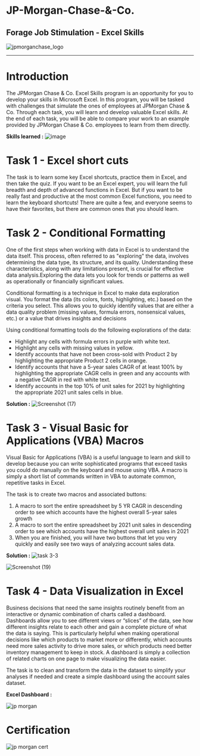# JP-Morgan-Chase-&-Co.
## Forage Job Stimulation - Excel Skills


![jpmorganchase_logo](https://github.com/puliraghavi/JP-Morgan-Forage-Excel-skills/assets/119037510/8c88327e-719a-4421-90f1-20f57ae8fbd3)

***
# Introduction

The JPMorgan Chase & Co. Excel Skills program is an opportunity for you to develop your skills in Microsoft Excel. In this program, you will be tasked with challenges that simulate the ones of employees at JPMorgan Chase & Co. Through each task, you will learn and develop valuable Excel skills. At the end of each task, you will be able to compare your work to an example provided by JPMorgan Chase & Co. employees to learn from them directly. 

**Skills learned :**
![image](https://github.com/puliraghavi/JP-Morgan-Forage-Excel-skills/assets/119037510/157f128f-74a9-4b6d-ad0e-59e0ec22bc08)

# Task 1 - Excel short cuts
The task is to learn some key Excel shortcuts, practice them in Excel, and then take the quiz.
If you want to be an Excel expert, you will learn the full breadth and depth of advanced functions in Excel. But if you want to be really fast and productive at the most common Excel functions, you need to learn the keyboard shortcuts! There are quite a few, and everyone seems to have their favorites, but there are common ones that you should learn.  

# Task 2 - Conditional Formatting
One of the first steps when working with data in Excel is to understand the data itself.  This process, often referred to as "exploring" the data, involves determining the data type, its structure, and its quality. Understanding these characteristics, along with any limitations present, is crucial for effective data analysis.Exploring the data lets you look for trends or patterns as well as operationally or financially significant values.

Conditional formatting is a technique in Excel to make data exploration visual. You format the data (its colors, fonts, highlighting, etc.) based on the criteria you select. This allows you to quickly identify values that are either a data quality problem (missing values, formula errors, nonsensical values, etc.) or a value that drives insights and decisions 

Using conditional formatting tools do the following explorations of the data:

- Highlight any cells with formula errors in purple with white text.
- Highlight any cells with missing values in yellow.
- Identify accounts that have not been cross-sold with Product 2 by highlighting the appropriate Product 2 cells in orange.
- Identify accounts that have a 5-year sales CAGR of at least 100% by highlighting the appropriate CAGR cells in green and any accounts with a negative CAGR in red with white text.
- Identify accounts in the top 10% of unit sales for 2021 by highlighting the appropriate 2021 unit sales cells in blue.

**Solution :**
![Screenshot (17)](https://github.com/puliraghavi/JP-Morgan-Forage-Excel-skills/assets/119037510/a7fa0d9e-a267-4f07-8e8e-7ef69a2f09c9)

# Task 3 - Visual Basic for Applications (VBA) Macros
Visual Basic for Applications (VBA) is a useful language to learn and skill to develop because you can write sophisticated programs that exceed tasks you could do manually on the keyboard and mouse using VBA. A macro is simply a short list of commands written in VBA to automate common, repetitive tasks in Excel.  

 The task is to create two macros and associated buttons:

1. A macro to sort the entire spreadsheet by 5 YR CAGR in descending order to see which accounts have the highest overall 5-year sales growth
2. A macro to sort the entire spreadsheet by 2021 unit sales in descending order to see which accounts have the highest overall unit sales in 2021
3. When you are finished, you will have two buttons that let you very quickly and easily see two ways of analyzing account sales data.

**Solution :**
![task 3-3](https://github.com/puliraghavi/JP-Morgan-Forage-Excel-skills/assets/119037510/1990ce9f-c157-4145-a542-8be1fe36b507)

![Screenshot (19)](https://github.com/puliraghavi/JP-Morgan-Forage-Excel-skills/assets/119037510/a7160d57-1c6b-4070-82fc-f2c435b01bea)

# Task 4 - Data Visualization in Excel
Business decisions that need the same insights routinely benefit from an interactive or dynamic combination of charts called a dashboard. Dashboards allow you to see different views or “slices” of the data, see how different insights relate to each other and gain a complete picture of what the data is saying. This is particularly helpful when making operational decisions like which products to market more or differently, which accounts need more sales activity to drive more sales, or which products need better inventory management to keep in stock. A dashboard is simply a collection of related charts on one page to make visualizing the data easier.

The task is to clean and transform the data in the dataset to simplify your analyses if needed and create a simple dashboard using the account sales dataset.

**Excel Dashboard :**

![jp morgan](https://github.com/puliraghavi/JP-Morgan-Forage-Excel-skills/assets/119037510/8b1ae99e-6b76-47fc-bbd6-6a4eccd0c9e4)

# Certification

![jp morgan cert](https://github.com/puliraghavi/JP-Morgan-Forage-Excel-skills/assets/119037510/12ed7c67-cd51-4eba-824f-1af9f61a93bb)











